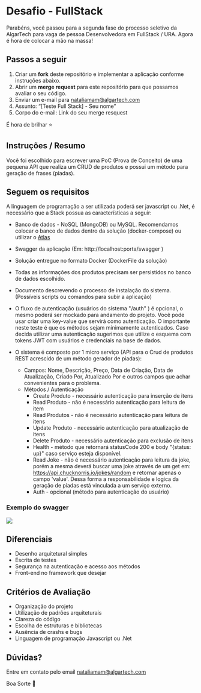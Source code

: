 # Desafio - FullStack

Parabéns, você passou para a segunda fase do processo seletivo da AlgarTech para vaga de pessoa Desenvolvedora em FullStack / URA. Agora é hora de colocar a mão na massa!

## Passos a seguir

1. Criar um **fork** deste repositório e implementar a aplicação conforme instruções abaixo.
2. Abrir um **merge request** para este repositório para que possamos avaliar o seu código.
3. Enviar um e-mail para nataliamam@algartech.com
4. Assunto: “[Teste Full Stack] - Seu nome” 
5. Corpo do e-mail:  Link do seu merge resquest

É hora de brilhar ⭐

## Instruções / Resumo

Você foi escolhido para escrever uma PoC (Prova de Conceito) de uma pequena API que realiza um CRUD de produtos e possui um método para geração de frases (piadas).

## Seguem os requisitos

A linguagem de programação a ser utilizada poderá ser javascript ou .Net, é necessário que a Stack possua as características a seguir:

* Banco de dados - NoSQL (MongoDB) ou MySQL. Recomendamos colocar o banco de dados dentro da solução (docker-compose) ou utilizar o [Atlas](https://cloud.mongodb.com/)
* Swagger da aplicação (Em: http://localhost:porta/swagger )
* Solução entregue no formato Docker (DockerFile da solução)
* Todas as informações dos produtos precisam ser persistidos no banco de dados escolhido.
* Documento descrevendo o processo de instalação do sistema. (Possíveis scripts ou comandos para subir a aplicação)
* O fluxo de autenticação (usuários do sistema "/auth" ) é opcional, o mesmo poderá ser mockado para andamento do projeto. Você pode usar criar uma key-value que servirá como autenticação. O importante neste teste é que os métodos sejam minimamente autenticados. Caso decida utilizar uma autenticação sugerimos que utilize o esquema com tokens JWT com usuários e credenciais na base de dados.

* O sistema é composto por 1 micro serviço (API para o Crud de produtos REST acrescido de um método gerador de piadas):  
  * Campos: Nome, Descrição, Preço, Data de Criação, Data de Atualização, Criado Por, Atualizado Por e outros campos que achar convenientes para o  problema.
  * Métodos / Autenticação
    * Create Produto -  necessário autenticação para inserção de itens
    * Read Produto - não é necessário autenticação para leitura de item
    * Read Produtos - não é necessário autenticação para leitura de itens
    * Update Produto - necessário autenticação para atualização de itens
    * Delete Produto - necessário autenticação para exclusão de itens
    * Health - método que retornará statusCode 200 e body "{status: up}" caso serviço esteja disponível. 
    * Read Joke - não é necessário autenticação para leitura da joke, porém a mesma deverá buscar uma joke através de um get em: https://api.chucknorris.io/jokes/random e retornar apenas o campo 'value'. Dessa forma a responsabilidade e logica da geração de piadas está vinculada a um serviço externo.
    * Auth - opcional (método para autenticação do usuário) 

### Exemplo do swagger

![](./assets/swagger_example.png)

## Diferenciais

* Desenho arquitetural simples
* Escrita de testes
* Segurança na autenticação e acesso aos métodos
* Front-end no framework que desejar

## Critérios de Avaliação

* Organização do projeto
* Utilização de padrões arquiteturais
* Clareza do código
* Escolha de estruturas e bibliotecas
* Ausência de crashs e bugs
* Linguagem de programação Javascript ou .Net

## Dúvidas?

Entre em contato pelo email nataliamam@algartech.com

Boa Sorte 🙏

